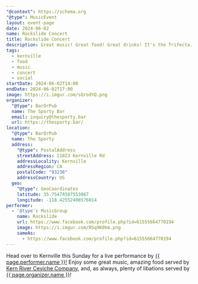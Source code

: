 ```yaml
---
"@context": https://schema.org
"@type": MusicEvent
layout: event-page
date: 2024-06-02
name: Rockslide Concert
title: Rockslide Concert
description: Great music! Great food! Great drinks! It's the Trifecta... What more could you ask for?
tags:
  - kernville
  - food
  - music
  - concert
  - social
startDate: 2024-06-02T14:00
endDate: 2024-06-02T17:00
image: https://i.imgur.com/sQrodYQ.png
organizer:
  "@type": BarOrPub
  name: The Sporty Bar
  email: inquiry@thesporty.bar
  url: https://thesporty.bar/
location:
  "@type": BarOrPub
  name: The Sporty
  address:
    "@type": PostalAddress
    streetAddress: 11023 Kernville Rd
    addressLocality: Kernville
    addressRegion: CA
    postalCode: "93238"
    addressCountry: US
  geo:
    "@type": GeoCoordinates
    latitude: 35.75474587553867
    longitude: -118.42552408576014
performer:
  - '@type': MusicGroup
    name: Rockslide
    url: https://www.facebook.com/profile.php?id=61555664770194
    image: https://i.imgur.com/R5q9K0km.png
    sameAs:
      - https://www.facebook.com/profile.php?id=61555664770194
---
```

<!-- markdownlint-disable -->
Head over to Kernville this Sunday for a live performance by <a href="{{ page.performer.url }}" rel="noopener noreferrer external" target="_blank">{{ page.performer.name }}!</a> Enjoy some great music, amazing food served by <a  href="https://kernriverceviche.com/" rel="noopener noreferrer external" target="_blank">Kern River Ceviche Company</a>, and, as always, plenty of libations served by <a href="{{ page.organizer.url }}" rel="noreferrer noopener external" target="_blank">{{ page.organizer.name }}</a>!

